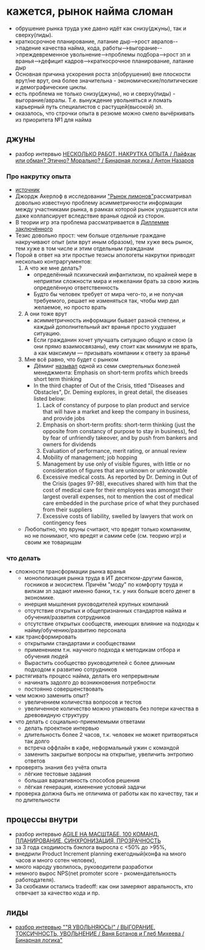# кажется, рынок найма сломан

 * обрушение рынка труда уже давно идёт как снизу(джуны), так и сверху(лиды).
 * краткосрочное планирование, латание дыр-->рост авралов-->падение качества найма, кода, работы-->выгорание-->преждевременное увольнение-->проблемы подбора-->рост зп и вранья-->дефицит кадров-->краткосрочное планирование, латание дыр
 * Основная причина ускорения роста зп(обрушения) вне плоскости врут/не врут, она более значительна - экономические/политические и демографические циклы.
 * есть проблема не только снизу(джуны), но и сверху(лиды) - выгорание/авралы. Т.е. вынуждение увольняться и ломать карьерный путь специалистов с растущей(высокой) зп.
 * оказалось, что строчки опыта в резюме можно смело вычёркивать из приоритета №1 для найма

## джуны

 * разбор интервью [НЕСКОЛЬКО РАБОТ, НАКРУТКА ОПЫТА / Лайфхак или обман? Этично? Морально? / Бинарная логика / Антон Назаров](./разбор_накрутка_опыта.md)

### Про накрутку опыта

 * [источник](https://t.me/vsharovatovchat/7479)
 * Джордж Акерлоф в исследовании ["Рынок лимонов"](https://igiti.hse.ru/data/413/313/1234/5_1_4Akerl.pdf)рассматривал довольно известную проблему асимметричности информации между участниками рынка, в рамках которой рынок ухудшается или даже коллапсирует вследствие вранья одной из сторон.
 * В теории игр эта проблема рассматривается в [Диллемме заключённого](https://books.econ.msu.ru/Institutional-economics/chap02/2.2/)
 * Тезис довольно прост: чем больше отдельные граждане накручивают опыт (или врут иным образом), тем хуже весь рынок, тем хуже в том числе и этим отдельным гражданам
 * Порой в ответ на эти простые тезисы апологеты накрутки приводят несколько контраргументов:
	1. А что же мне делать?
		* определённый психический инфантилизм, по крайней мере в неприятии сложности мира и нежелании брать за свою жизнь определённую ответственность
		* Будто бы человек требует от мира чего-то, и не получая требуемого, решает не изменяться так, чтобы мир дал желаемое, но просто врать
	2. А они тоже врут
		* асимметричность информации бывает разной степени, и каждый дополнительный акт вранья просто ухудшает ситуацию.
		* Если гражданин хочет улучшать ситуацию общую и свою (а они прямо взаимосвязаны), ему стоит как минимум не врать, а как максимум — призывать компании к ответу за враньё
	3. Мне всё равно, что будет с рынком
		* Дёминг [называл](https://deming.org/explore/seven-deadly-diseases/) одной из семи смертельных болезней менеджмента: Emphasis on short-term profits which breeds short term thinking
		* In the third chapter of Out of the Crisis, titled "Diseases and Obstacles", Dr. Deming explores, in great detail, the diseases listed below:
			1. Lack of constancy of purpose to plan product and service that will have a market and keep the company in business, and provide jobs
			2. Emphasis on short-term profits: short-term thinking (just the opposite from constancy of purpose to stay in business), fed by fear of unfriendly takeover, and by push from bankers and owners for dividends
			3. Evaluation of performance, merit rating, or annual review
			4. Mobility of management; job hopping
			5. Management by use only of visible figures, with little or no consideration of figures that are unknown or unknowable
			6. Excessive medical costs. As reported by Dr. Deming in Out of the Crisis (pages 97-98), executives shared with him that the cost of medical care for their employees was amongst their largest overall expenses, not to mention the cost of medical care embedded in the purchase price of what they purchased from their suppliers
			7. Excessive costs of liability, swelled by lawyers that work on contingency fees
	* Любопытно, что вруны считают, что вредят только компаниям, но не понимают, что вредят и самим себе (см. теорию игр) и своим же товарищам

### что делать

 * сложности трансформации рынка вранья
	* монополизация рынка труда в ИТ десятком-другим банков, госников и экосистем. Причём "моду" по комфорту труда и вилкам зп задают именно банки, т.к. у них больше всего денег в экономике.
	* инерция мышления руководителей крупных компаний
	* отсутствие открытых и общепризнанных стандартов найма и обучения/развития сотрудников
	* отсутствие открытых сообществ, имеющих влияние на подходы к найму/обучению/развитию персонала
 * как трансформировать
 	* открытыми стандартами и сообществами
	* применением т.н. научного подхода к методикам отбора и обучения людей
	* Вырастить сообщество руководителей с более длинным подходом к развитию сотрудников
 * растягивать процесс найма, делать его непрерывным
	* начинать задолго до возникновения потребности
	* постоянно совершенствовать
 * чем можно заменить опыт?
	* увеличением количества вопросов и тестов
	* увеличенное количество можно упаковать без потери качества в древовидную структуру
 * что делать с социально-приемлемыми ответами
	* делать проектное интервью
	* длительность более 2 часов, т.к. человек не может притворяться так долго
	* встреча оффлайн в кафе, неформальный ужин с командой
	* заменить закрытые вопросы на открытые, увеличить энтропию ответов
 * проверять знания без учёта опыта
	* лёгкие тестовые задания
	* большая вариативность способов решения
	* лёгкая генерация, изменение условий задачи
 * проверка должна быть не отличима от работы как по качеству, так и по длительности


## процессы внутри

 * разбор интервью [AGILE НА МАСШТАБЕ. 100 КОМАНД. ПЛАНИРОВАНИЕ, СИНХРОНИЗАЦИЯ, ПРОЗРАЧНОСТЬ](./разбор_agile_на_масштабе.md)
 * за 3 года сходимость бэклога выросла с <50% до >95%,
 * внедрили Product Increment planning ежегодный(конфа на много часов и много сотен человек),
 * много народу уволилось, руководители разработки
 * немного вырос NPS(net promoter score - ркомендательность работодателя).
 * За скобками остались tradeoff: как они замеряют авральность, кто отвечает за качество кода и пр.

## лиды

 * [разбор интервью ""Я УВОЛЬНЯЮСЬ!" / ВЫГОРАНИЕ, ТОКСИЧНОСТЬ, УВОЛЬНЕНИЕ / Ваня Ботанов и Глеб Михеева / Бинарная логика"](./разбор_интервью_я_увольняюсь.md)

